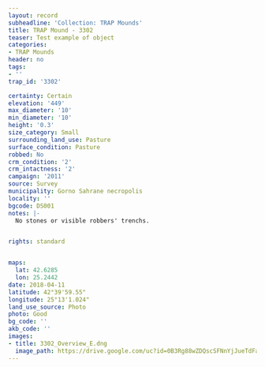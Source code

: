 ```yaml
---
layout: record
subheadline: 'Collection: TRAP Mounds'
title: TRAP Mound - 3302
teaser: Test example of object
categories:
- TRAP Mounds
header: no
tags:
- ''
trap_id: '3302'

certainty: Certain
elevation: '449'
max_diameter: '10'
min_diameter: '10'
height: '0.3'
size_category: Small
surrounding_land_use: Pasture
surface_condition: Pasture
robbed: No
crm_condition: '2'
crm_intactness: '2'
campaign: '2011'
source: Survey
municipality: Gorno Sahrane necropolis
locality: ''
bgcode: DS001
notes: |-
  No stones or visible robbers' trenchs.


rights: standard


maps:
  lat: 42.6285
  lon: 25.2442
date: 2018-04-11
latitude: 42°39'59.55"
longitude: 25°13'1.024"
land_use_source: Photo
photo: Good
bg_code: ''
akb_code: ''
images:
- title: 3302_Overview_E.dng
  image_path: https://drive.google.com/uc?id=0B3Rg88wZDQscSFNnYjJueTdFanM
---
```

